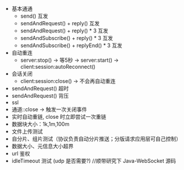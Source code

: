 
* 基本通通
  * send() 互发
  * sendAndRequest() + reply() 互发
  * sendAndRequest() + reply() * 3 互发
  * sendAndSubscribe() + reply() * 3 互发
  * sendAndSubscribe() + replyEnd() * 3 互发
* 自动重连
  * server:stop() -> 等5秒 -> server:start() -> client:session:autoReconnect()
* 会话关闭
  * client:session:close() -> 不会再自动重连
* sendAndRequest() 超时
* sendAndRequest() 背压
* ssl
* 通道::close -> 触发一次关闭事件
* 实时自动重链, close 时立即尝试一次重链
* 数据块大小：1k,1m,100m
* 文件上传测试
* 自分片、组片测试（协议负责自动分片推送；分版请求应用层可自己控制）
* 数据大小、元信息大小超界
* url 鉴权
* idleTimeout 测试 (udp 是否需要?) //顺带研究下 Java-WebSocket 源码